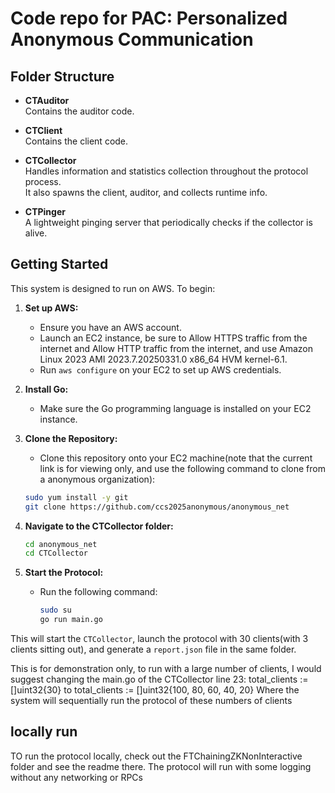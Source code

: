# Code repo for PAC: Personalized Anonymous Communication

## Folder Structure

- **CTAuditor**  
  Contains the auditor code.

- **CTClient**  
  Contains the client code.

- **CTCollector**  
  Handles information and statistics collection throughout the protocol process.  
  It also spawns the client, auditor, and collects runtime info.

- **CTPinger**  
  A lightweight pinging server that periodically checks if the collector is alive.

## Getting Started

This system is designed to run on AWS. To begin:

1. **Set up AWS:**
   - Ensure you have an AWS account.
   - Launch an EC2 instance, be sure to Allow HTTPS traffic from the internet and  Allow HTTP traffic from the internet, and use Amazon Linux 2023 AMI 2023.7.20250331.0 x86_64 HVM kernel-6.1. 
   - Run `aws configure` on your EC2 to set up AWS credentials.

2. **Install Go:**
   - Make sure the Go programming language is installed on your EC2 instance.

3. **Clone the Repository:**
   - Clone this repository onto your EC2 machine(note that the current link is for viewing only, and use the following command to clone from a anonymous organization):
   ```bash
   sudo yum install -y git
   git clone https://github.com/ccs2025anonymous/anonymous_net
   ```

4. **Navigate to the CTCollector folder:**
   ```bash
   cd anonymous_net
   cd CTCollector
   ```

5. **Start the Protocol:**
   - Run the following command:
     ```bash
     sudo su
     go run main.go
     ```

This will start the `CTCollector`, launch the protocol with 30 clients(with 3 clients sitting out), and generate a `report.json` file in the same folder.

This is for demonstration only, to run with a large number of clients, I would suggest changing the main.go of the CTCollector line 23:
total_clients := []uint32{30}
to
total_clients := []uint32{100, 80, 60, 40, 20}
Where the system will sequentially run the protocol of these numbers of clients

## locally run
TO run the protocol locally, check out the FTChainingZKNonInteractive folder and see the readme there. The protocol will run with some logging without any networking or RPCs
